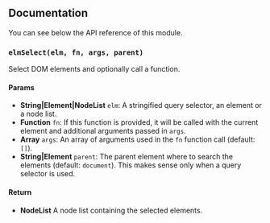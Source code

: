 ## Documentation

You can see below the API reference of this module.

### `elmSelect(elm, fn, args, parent)`
Select DOM elements and optionally call a function.

#### Params
- **String|Element|NodeList** `elm`: A stringified query selector, an element or a node list.
- **Function** `fn`: If this function is provided, it will be called with the current element and additional arguments passed in `args`.
- **Array** `args`: An array of arguments used in the `fn` function call (default: `[]`).
- **String|Element** `parent`: The parent element where to search the elements (default: `document`). This makes sense only when a query selector is used.

#### Return
- **NodeList** A node list containing the selected elements.

